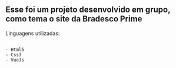 ## Esse foi um projeto desenvolvido em grupo, como tema o site da Bradesco Prime

Linguagens utilizadas:

##

    - Html5
    - Css3
    - VueJs
